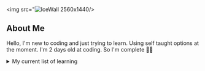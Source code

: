 <img src="![IceWall 2560x1440](https://github.com/user-attachments/assets/840bdf2f-a8c8-4dc6-9b0f-0e69344257cc)/>

## About Me

<!-- TO DO: add more details about me later -->

Hello, I'm new to coding and just trying to learn. Using self taught options at the moment. I'm 2 days old at coding. So I'm complete 💩😏

<details>
<summary>My current list of learning</summary>
  
|Learning |   Languages   |
|--------:|---------------|
|        1|    HTML       |
|        2|    CSS        |
|        3|    Python     |

</deatils>

-----

>The path from dreams to success does exist. May you have the vision to find it, the courage to get on to it, and the perseverance to follow it.
>
>-Kalpana Chawla
